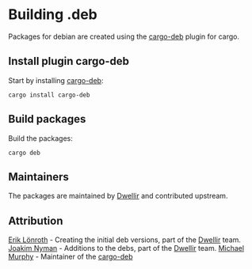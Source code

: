 # Building .deb
Packages for debian are created using the [cargo-deb] plugin for cargo.

## Install plugin cargo-deb
Start by installing [cargo-deb]:

    cargo install cargo-deb

## Build packages
Build the packages:

    cargo deb 

## Maintainers
The packages are maintained by [Dwellir] and contributed upstream.


## Attribution
[Erik Lönroth] - Creating the initial deb versions, part of the [Dwellir] team.
[Joakim Nyman] - Additions to the debs, part of the [Dwellir] team.
[Michael Murphy] - Maintainer of the [cargo-deb]



[cargo-deb]: https://github.com/mmstick/cargo-deb
[Dwellir]: https://dwellir.com
[Erik Lönroth]: https://eriklonroth.com
[Joakim Nyman]: https://github.com/Maharacha
[Michael Murphy]: https://github.com/mmstick
